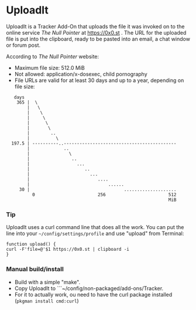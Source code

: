 # UploadIt

UploadIt is a Tracker Add-On that uploads the file it was invoked on to the online service *The Null Pointer* at  https://0x0.st . The URL for the uploaded file is put into the clipboard, ready to be pasted into an email, a chat window or forum post.

According to *The Null Pointer* website:

* Maximum file size: 512.0 MiB
* Not allowed: application/x-dosexec, child pornography
* File URLs are valid for at least 30 days and up to a year, depending on file size:
```
   days
    365 |  \
        |   \
        |    \
        |     \
        |      \
        |       \
        |        ..
        |          \
  197.5 | ----------..-------------------------------------------
        |             ..
        |               \
        |                ..
        |                  ...
        |                     ..
        |                       ...
        |                          ....
        |                              ......
     30 |                                    ....................
          0                        256                        512
                                                              MiB
```

### Tip

UploadIt uses a curl command line that does all the work. You can put the line into your ```~/config/settings/profile``` and use "upload" from Terminal:

```
function upload() {
curl -F'file=@'$1 https://0x0.st | clipboard -i
}
```
### Manual build/install

* Build with a simple "make".
* Copy UploadIt to ```~/config/non-packaged/add-ons/Tracker.
* For it to actually work, ou need to have the curl package installed (```pkgman install cmd:curl```)